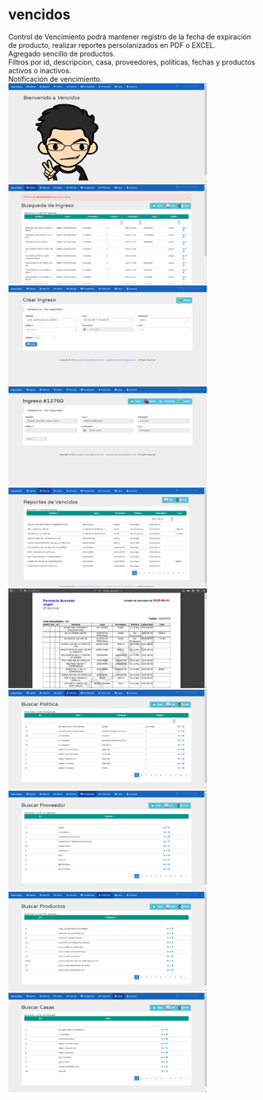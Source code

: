 # vencidos
Control de Vencimiento podrá mantener registro de la fecha de expiración de producto, realizar reportes persolanizados en PDF o EXCEL.
<br>
Agregado sencillo de productos.
<br>
Filtros por id, descripcion, casa, proveedores, politicas, fechas y productos activos o inactivos.
<br>
Notificación de vencimiento.
<br>
<img src="https://raw.githubusercontent.com/angelleoneltorrelopez/vencidos/master/images/01.png" width="400" height="200"/>
<img src="https://raw.githubusercontent.com/angelleoneltorrelopez/vencidos/master/images/02.png" width="400" height="200"/>
<img src="https://raw.githubusercontent.com/angelleoneltorrelopez/vencidos/master/images/03.png" width="400" height="200"/>
<img src="https://raw.githubusercontent.com/angelleoneltorrelopez/vencidos/master/images/04.png" width="400" height="200"/>
<img src="https://raw.githubusercontent.com/angelleoneltorrelopez/vencidos/master/images/05.png" width="400" height="200"/>
<img src="https://raw.githubusercontent.com/angelleoneltorrelopez/vencidos/master/images/06.png" width="400" height="200"/>
<img src="https://raw.githubusercontent.com/angelleoneltorrelopez/vencidos/master/images/07.png" width="400" height="200"/>
<img src="https://raw.githubusercontent.com/angelleoneltorrelopez/vencidos/master/images/08.png" width="400" height="200"/>
<img src="https://raw.githubusercontent.com/angelleoneltorrelopez/vencidos/master/images/09.png" width="400" height="200"/>
<img src="https://raw.githubusercontent.com/angelleoneltorrelopez/vencidos/master/images/10.png" width="400" height="200"/>
